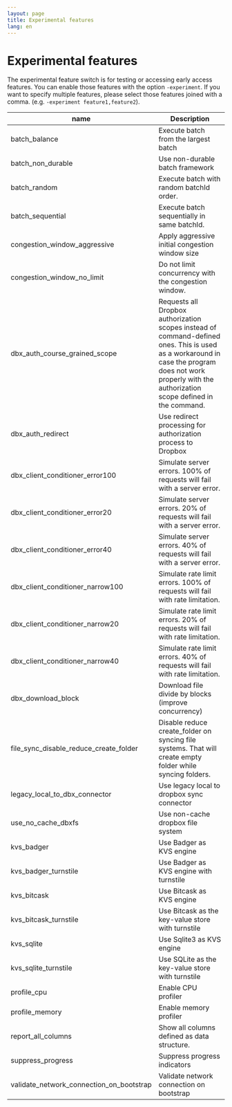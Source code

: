 ```yaml
---
layout: page
title: Experimental features
lang: en
---
```


# Experimental features

The experimental feature switch is for testing or accessing early access features. You can enable those features with the option `-experiment`. If you want to specify multiple features, please select those features joined with a comma. (e.g. `-experiment feature1,feature2`).

| name                                     | Description                                                                                                                                                                                             |
|------------------------------------------|---------------------------------------------------------------------------------------------------------------------------------------------------------------------------------------------------------|
| batch_balance                            | Execute batch from the largest batch                                                                                                                                                                    |
| batch_non_durable                        | Use non-durable batch framework                                                                                                                                                                         |
| batch_random                             | Execute batch with random batchId order.                                                                                                                                                                |
| batch_sequential                         | Execute batch sequentially in same batchId.                                                                                                                                                             |
| congestion_window_aggressive             | Apply aggressive initial congestion window size                                                                                                                                                         |
| congestion_window_no_limit               | Do not limit concurrency with the congestion window.                                                                                                                                                    |
| dbx_auth_course_grained_scope            | Requests all Dropbox authorization scopes instead of command-defined ones. This is used as a workaround in case the program does not work properly with the authorization scope defined in the command. |
| dbx_auth_redirect                        | Use redirect processing for authorization process to Dropbox                                                                                                                                            |
| dbx_client_conditioner_error100          | Simulate server errors. 100% of requests will fail with a server error.                                                                                                                                 |
| dbx_client_conditioner_error20           | Simulate server errors. 20% of requests will fail with a server error.                                                                                                                                  |
| dbx_client_conditioner_error40           | Simulate server errors. 40% of requests will fail with a server error.                                                                                                                                  |
| dbx_client_conditioner_narrow100         | Simulate rate limit errors. 100% of requests will fail with rate limitation.                                                                                                                            |
| dbx_client_conditioner_narrow20          | Simulate rate limit errors. 20% of requests will fail with rate limitation.                                                                                                                             |
| dbx_client_conditioner_narrow40          | Simulate rate limit errors. 40% of requests will fail with rate limitation.                                                                                                                             |
| dbx_download_block                       | Download file divide by blocks (improve concurrency)                                                                                                                                                    |
| file_sync_disable_reduce_create_folder   | Disable reduce create_folder on syncing file systems. That will create empty folder while syncing folders.                                                                                              |
| legacy_local_to_dbx_connector            | Use legacy local to dropbox sync connector                                                                                                                                                              |
| use_no_cache_dbxfs                       | Use non-cache dropbox file system                                                                                                                                                                       |
| kvs_badger                               | Use Badger as KVS engine                                                                                                                                                                                |
| kvs_badger_turnstile                     | Use Badger as KVS engine with turnstile                                                                                                                                                                 |
| kvs_bitcask                              | Use Bitcask as KVS engine                                                                                                                                                                               |
| kvs_bitcask_turnstile                    | Use Bitcask as the key-value store with turnstile                                                                                                                                                       |
| kvs_sqlite                               | Use Sqlite3 as KVS engine                                                                                                                                                                               |
| kvs_sqlite_turnstile                     | Use SQLite as the key-value store with turnstile                                                                                                                                                        |
| profile_cpu                              | Enable CPU profiler                                                                                                                                                                                     |
| profile_memory                           | Enable memory profiler                                                                                                                                                                                  |
| report_all_columns                       | Show all columns defined as data structure.                                                                                                                                                             |
| suppress_progress                        | Suppress progress indicators                                                                                                                                                                            |
| validate_network_connection_on_bootstrap | Validate network connection on bootstrap                                                                                                                                                                |


